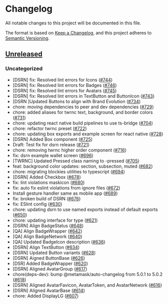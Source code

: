 # Changelog

All notable changes to this project will be documented in this file.

The format is based on [Keep a Changelog](https://keepachangelog.com/en/1.0.0/),
and this project adheres to [Semantic Versioning](https://semver.org/spec/v2.0.0.html).

## [Unreleased]

### Uncategorized

- [DSRN] fix: Resolved lint errors for Icons ([#744](https://github.com/MetaMask/metamask-design-system/pull/744))
- [DSRN] fix: Resolved lint errors for Badges ([#746](https://github.com/MetaMask/metamask-design-system/pull/746))
- [DSRN] fix: Resolved lint errors for Avatars ([#745](https://github.com/MetaMask/metamask-design-system/pull/745))
- [DSRN] fix: Resolved lint errors in TextButton and ButtonIcon ([#743](https://github.com/MetaMask/metamask-design-system/pull/743))
- [DSRN ]Updated Buttons to align with Brand Evolution ([#734](https://github.com/MetaMask/metamask-design-system/pull/734))
- chore: moving dependencies to peer and dev dependencies ([#729](https://github.com/MetaMask/metamask-design-system/pull/729))
- chore: added aliases for twrnc text, background, and border colors ([#731](https://github.com/MetaMask/metamask-design-system/pull/731))
- chore: updating react native build pipelines to use ts-bridge ([#704](https://github.com/MetaMask/metamask-design-system/pull/704))
- chore: refactor twrnc preset ([#722](https://github.com/MetaMask/metamask-design-system/pull/722))
- chore: updating box exports and example screen for react native ([#728](https://github.com/MetaMask/metamask-design-system/pull/728))
- [DSRN] Added Box component ([#725](https://github.com/MetaMask/metamask-design-system/pull/725))
- Draft: Test fix for dsrn release ([#721](https://github.com/MetaMask/metamask-design-system/pull/721))
- chore: removing twrnc higher order component ([#716](https://github.com/MetaMask/metamask-design-system/pull/716))
- fix: dsrn example wallet screen ([#696](https://github.com/MetaMask/metamask-design-system/pull/696))
- [TWRNC] Updated Pressed class naming to -pressed ([#705](https://github.com/MetaMask/metamask-design-system/pull/705))
- feat: background color updates: section, subsection, muted ([#682](https://github.com/MetaMask/metamask-design-system/pull/682))
- chore: migrating blockies utilities to typescript ([#694](https://github.com/MetaMask/metamask-design-system/pull/694))
- [DSRN] Added Checkbox ([#678](https://github.com/MetaMask/metamask-design-system/pull/678))
- fix: lint violations maskicon ([#680](https://github.com/MetaMask/metamask-design-system/pull/680))
- fix: auto fix eslint violations from ignore files ([#672](https://github.com/MetaMask/metamask-design-system/pull/672))
- Install gesture handler same as mobile app ([#689](https://github.com/MetaMask/metamask-design-system/pull/689))
- fix: broken build of DSRN ([#676](https://github.com/MetaMask/metamask-design-system/pull/676))
- fix: ESlint config ([#630](https://github.com/MetaMask/metamask-design-system/pull/630))
- chore: updating dsrn to use named exports instead of default exports ([#650](https://github.com/MetaMask/metamask-design-system/pull/650))
- chore: updating interface for type ([#621](https://github.com/MetaMask/metamask-design-system/pull/621))
- [DSRN] Align BadgeStatus ([#648](https://github.com/MetaMask/metamask-design-system/pull/648))
- [QA] Align BadgeWrapper ([#642](https://github.com/MetaMask/metamask-design-system/pull/642))
- [QA] Align BadgeNetwork ([#640](https://github.com/MetaMask/metamask-design-system/pull/640))
- [QA] Updated BadgeIcon description ([#636](https://github.com/MetaMask/metamask-design-system/pull/636))
- [DSRN] Align TextButton ([#634](https://github.com/MetaMask/metamask-design-system/pull/634))
- [DSRN] Updated Button variants ([#628](https://github.com/MetaMask/metamask-design-system/pull/628))
- [DSRN] Aigned ButtonBase ([#626](https://github.com/MetaMask/metamask-design-system/pull/626))
- [DSR] Added BadgeWrapper ([#620](https://github.com/MetaMask/metamask-design-system/pull/620))
- [DSRN] Aligned AvatarGroup ([#617](https://github.com/MetaMask/metamask-design-system/pull/617))
- chore(deps-dev): bump @metamask/auto-changelog from 5.0.1 to 5.0.2 ([#618](https://github.com/MetaMask/metamask-design-system/pull/618))
- [DSRN] Aligned AvatarFavicon, AvatarToken, and AvatarNetwork ([#616](https://github.com/MetaMask/metamask-design-system/pull/616))
- [DSRN] Aligned AvatarBase ([#614](https://github.com/MetaMask/metamask-design-system/pull/614))
- chore: Added DisplayLG ([#607](https://github.com/MetaMask/metamask-design-system/pull/607))

[Unreleased]: https://github.com/MetaMask/metamask-design-system/
